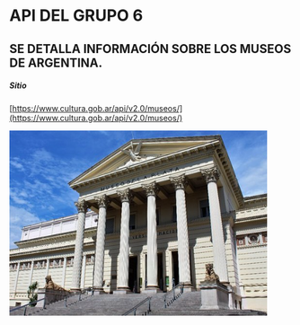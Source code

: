 # API DEL GRUPO 6
## SE DETALLA INFORMACIÓN SOBRE LOS MUSEOS DE ARGENTINA.

##### Sitio

[https://www.cultura.gob.ar/api/v2.0/museos/](https://www.cultura.gob.ar/api/v2.0/museos/)

![img.png](img.png)